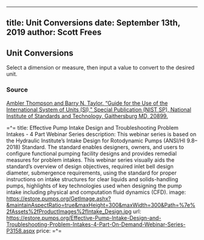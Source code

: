 -----
title: Unit Conversions
date: September 13th, 2019
author: Scott Frees
-----

## Unit Conversions
Select a dimension or measure, then input a value to convert to the desired unit.

<converter/>

### Source
[Ambler Thompson and Barry N. Taylor. “Guide for the Use of the International System of Units (SI)," Special Publication (NIST SP), National Institute of Standards and Technology, Gaithersburg MD, 20899.](https://doi.org/10.6028/NIST.SP.811e2008)

=^=
title: Effective Pump Intake Design and Troubleshooting Problem Intakes - 4 Part Webinar Series
description: This webinar series is based on the Hydraulic Institute’s Intake Design for Rotodynamic Pumps (ANSI/HI 9.8–2018) Standard. The standard enables designers, owners, and users to configure functional pumping facility designs and provides remedial measures for problem intakes. This webinar series visually aids the standard’s overview of design objectives, required inlet bell design diameter, submergence requirements, using the standard for proper instructions on intake structures for clear liquids and solids-handling pumps, highlights of key technologies used when designing the pump intake including physical and computation fluid dynamics (CFD).
image: https://estore.pumps.org/GetImage.ashx?&maintainAspectRatio=true&maxHeight=300&maxWidth=300&Path=%7e%2fAssets%2fProductImages%2fIntake_Design.jpg
url: https://estore.pumps.org/Effective-Pump-Intake-Design-and-Troubleshooting-Problem-Intakes-4-Part-On-Demand-Webinar-Series-P3158.aspx
price:
=^=